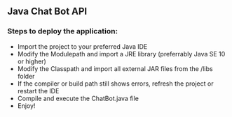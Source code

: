 ## Java Chat Bot API

### Steps to deploy the application:
* Import the project to your preferred Java IDE
* Modify the Modulepath and import a JRE library (preferrably Java SE 10 or higher)
* Modify the Classpath and import all external JAR files from the /libs folder
* If the compiler or build path still shows errors, refresh the project or restart the IDE
* Compile and execute the ChatBot.java file
* Enjoy!
